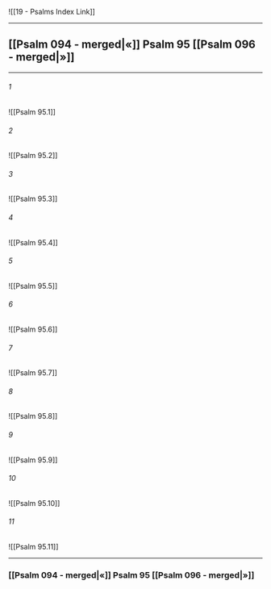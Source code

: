 ![[19 - Psalms Index Link]]

---
##  [[Psalm 094 - merged|«]] Psalm 95 [[Psalm 096 - merged|»]]

---

###### 1
![[Psalm 95.1]] 

###### 2
![[Psalm 95.2]] 

###### 3
![[Psalm 95.3]] 

###### 4
![[Psalm 95.4]]

###### 5 
![[Psalm 95.5]] 

###### 6
![[Psalm 95.6]] 

###### 7
![[Psalm 95.7]] 

###### 8
![[Psalm 95.8]] 

###### 9
![[Psalm 95.9]] 

###### 10
![[Psalm 95.10]] 

###### 11
![[Psalm 95.11]] 


---
###  [[Psalm 094 - merged|«]] Psalm 95 [[Psalm 096 - merged|»]]